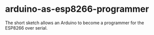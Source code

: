 # arduino-as-esp8266-programmer
The short sketch allows an Arduino to become a programmer for the ESP8266 over serial.
